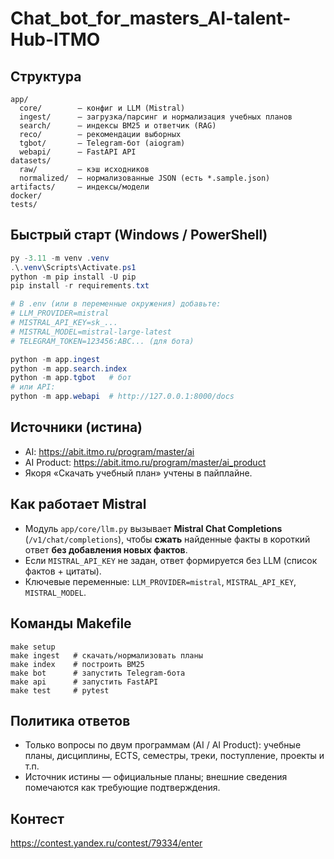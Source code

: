 # Chat_bot_for_masters_AI-talent-Hub-ITMO

## Cтруктура
```
app/
  core/        — конфиг и LLM (Mistral)
  ingest/      — загрузка/парсинг и нормализация учебных планов
  search/      — индексы BM25 и ответчик (RAG)
  reco/        — рекомендации выборных
  tgbot/       — Telegram-бот (aiogram)
  webapi/      — FastAPI API
datasets/
  raw/         — кэш исходников
  normalized/  — нормализованные JSON (есть *.sample.json)
artifacts/     — индексы/модели
docker/
tests/
```

## Быстрый старт (Windows / PowerShell)
```powershell
py -3.11 -m venv .venv
.\.venv\Scripts\Activate.ps1
python -m pip install -U pip
pip install -r requirements.txt

# В .env (или в переменные окружения) добавьте:
# LLM_PROVIDER=mistral
# MISTRAL_API_KEY=sk_...
# MISTRAL_MODEL=mistral-large-latest
# TELEGRAM_TOKEN=123456:ABC... (для бота)

python -m app.ingest
python -m app.search.index
python -m app.tgbot   # бот
# или API:
python -m app.webapi  # http://127.0.0.1:8000/docs
```

## Источники (истина)
- AI: https://abit.itmo.ru/program/master/ai
- AI Product: https://abit.itmo.ru/program/master/ai_product
- Якоря «Скачать учебный план» учтены в пайплайне.

## Как работает Mistral
- Модуль `app/core/llm.py` вызывает **Mistral Chat Completions** (`/v1/chat/completions`), чтобы **сжать** найденные факты в короткий ответ **без добавления новых фактов**.
- Если `MISTRAL_API_KEY` не задан, ответ формируется без LLM (список фактов + цитаты).
- Ключевые переменные: `LLM_PROVIDER=mistral`, `MISTRAL_API_KEY`, `MISTRAL_MODEL`.

## Команды Makefile
```
make setup
make ingest   # скачать/нормализовать планы
make index    # построить BM25
make bot      # запустить Telegram-бота
make api      # запустить FastAPI
make test     # pytest
```

## Политика ответов
- Только вопросы по двум программам (AI / AI Product): учебные планы, дисциплины, ECTS, семестры, треки, поступление, проекты и т.п.
- Источник истины — официальные планы; внешние сведения помечаются как требующие подтверждения.

## Контест
https://contest.yandex.ru/contest/79334/enter
